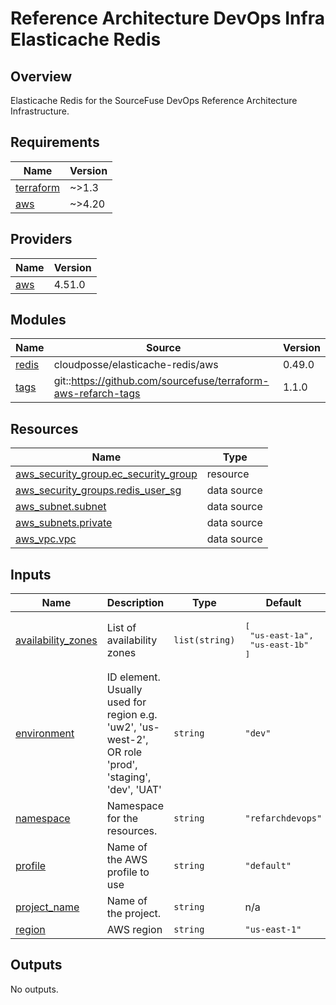 # Reference Architecture DevOps Infra Elasticache Redis

## Overview

Elasticache Redis for the SourceFuse DevOps Reference Architecture Infrastructure.

<!-- BEGINNING OF PRE-COMMIT-TERRAFORM DOCS HOOK -->
## Requirements

| Name | Version |
|------|---------|
| <a name="requirement_terraform"></a> [terraform](#requirement\_terraform) | ~>1.3 |
| <a name="requirement_aws"></a> [aws](#requirement\_aws) | ~>4.20 |

## Providers

| Name | Version |
|------|---------|
| <a name="provider_aws"></a> [aws](#provider\_aws) | 4.51.0 |

## Modules

| Name | Source | Version |
|------|--------|---------|
| <a name="module_redis"></a> [redis](#module\_redis) | cloudposse/elasticache-redis/aws | 0.49.0 |
| <a name="module_tags"></a> [tags](#module\_tags) | git::https://github.com/sourcefuse/terraform-aws-refarch-tags | 1.1.0 |

## Resources

| Name | Type |
|------|------|
| [aws_security_group.ec_security_group](https://registry.terraform.io/providers/hashicorp/aws/latest/docs/resources/security_group) | resource |
| [aws_security_groups.redis_user_sg](https://registry.terraform.io/providers/hashicorp/aws/latest/docs/data-sources/security_groups) | data source |
| [aws_subnet.subnet](https://registry.terraform.io/providers/hashicorp/aws/latest/docs/data-sources/subnet) | data source |
| [aws_subnets.private](https://registry.terraform.io/providers/hashicorp/aws/latest/docs/data-sources/subnets) | data source |
| [aws_vpc.vpc](https://registry.terraform.io/providers/hashicorp/aws/latest/docs/data-sources/vpc) | data source |

## Inputs

| Name | Description | Type | Default | Required |
|------|-------------|------|---------|:--------:|
| <a name="input_availability_zones"></a> [availability\_zones](#input\_availability\_zones) | List of availability zones | `list(string)` | <pre>[<br>  "us-east-1a",<br>  "us-east-1b"<br>]</pre> | no |
| <a name="input_environment"></a> [environment](#input\_environment) | ID element. Usually used for region e.g. 'uw2', 'us-west-2', OR role 'prod', 'staging', 'dev', 'UAT' | `string` | `"dev"` | no |
| <a name="input_namespace"></a> [namespace](#input\_namespace) | Namespace for the resources. | `string` | `"refarchdevops"` | no |
| <a name="input_profile"></a> [profile](#input\_profile) | Name of the AWS profile to use | `string` | `"default"` | no |
| <a name="input_project_name"></a> [project\_name](#input\_project\_name) | Name of the project. | `string` | n/a | yes |
| <a name="input_region"></a> [region](#input\_region) | AWS region | `string` | `"us-east-1"` | no |

## Outputs

No outputs.
<!-- END OF PRE-COMMIT-TERRAFORM DOCS HOOK -->

